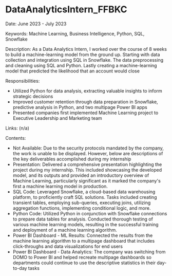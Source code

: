 # DataAnalyticsIntern_FFBKC
Date: June 2023 - July 2023

Keywords:
Machine Learning, Business Intelligence, Python, SQL, Snowflake

Description:
As a Data Analytics Intern, I worked over the course of 8 weeks to build a machine-learning model from the ground up. 
Starting with data collection and integration using SQL in Snowflake. The data preprocessing and cleaning using SQL and Python. Lastly creating a machine-learning model that predicted the likelihood that an account would close

Responsibilities:
- Utilized Python for data analysis, extracting valuable insights to inform strategic decisions
- Improved customer retention through data preparation in Snowflake, predictive analysis in Python, and two multipage Power BI apps
- Presented companies first implemented Machine Learning project to Executive Leadership and Marketing team

Links: (n/a)

Contents:
- Not Available: Due to the security protocols mandated by the company, the work is unable to be displayed. However, below are descriptions of the key deliverables accomplished during my internship
- Presentation: Delivered a comprehensive presentation highlighting the project during my internship. This included showcasing the developed model, and its outputs and provided an introductory overview of Machine Learning, particularly significant as it marked the company's first a machine learning model in production.
- SQL Code: Leveraged Snowflake, a cloud-based data warehousing platform, to proficiently craft SQL solutions. Tasks included creating transient tables, employing sub-queries, executing joins, utilizing aggregation functions, implementing conditional logic, and more.
- Python Code: Utilized Python in conjunction with Snowflake connections to prepare data tables for analysis. Conducted thorough testing of various machine learning models, resulting in the successful training and deployment of a machine learning algorithm.
- Power BI Dashboard - ML Results: Connected the results from the machine learning algorithm to a multipage dashboard that includes click-throughs and data visualizations for end users
- Power BI Dashboard - Data Analytics: The company was switching from DOMO to Power BI and helped recreate multipage dashboards so departments could continue to use the descriptive statistics in their day-to-day tasks
